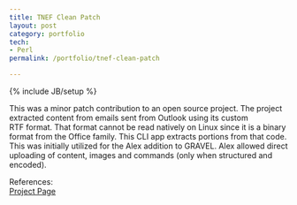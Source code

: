 ```yaml
---
title: TNEF Clean Patch
layout: post
category: portfolio
tech:
- Perl
permalink: /portfolio/tnef-clean-patch

---
```

{% include JB/setup %}
<div id="node-50" class="node node-portfolio node-promoted">
  <div class="content clearfix">
    <div class="field field-name-body field-type-text-with-summary field-label-hidden"><div class="field-items"><div class="field-item even"><p>This was a minor patch contribution to an open source project. The project extracted content from emails sent from Outlook using its custom RTF format. That format cannot be read natively on Linux since it is a binary format from the Office family. This CLI app extracts portions from that code. This was initially utilized for the Alex addition to GRAVEL. Alex allowed direct uploading of content, images and commands (only when structured and encoded).</p>
</div></div></div><div class="field field-name-field-reference field-type-link-field field-label-above"><div class="field-label">References:&nbsp;</div><div class="field-items"><div class="field-item even"><a href="http://www.dread.net/~striker/tnefclean/tnefclean.pl" rel="nofollow">Project Page</a></div></div></div>  </div>
</div>

